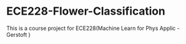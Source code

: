 # ECE228-Flower-Classification
This is a course project for ECE228(Machine Learn for Phys Applic - Gerstoft )
